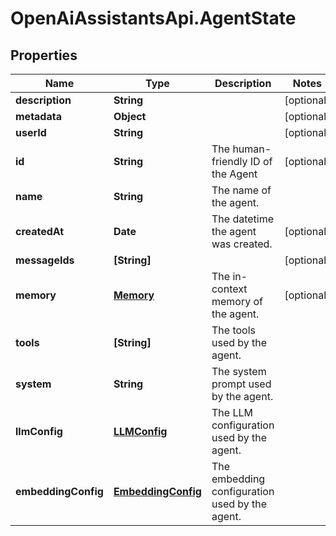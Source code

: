 # OpenAiAssistantsApi.AgentState

## Properties

Name | Type | Description | Notes
------------ | ------------- | ------------- | -------------
**description** | **String** |  | [optional] 
**metadata** | **Object** |  | [optional] 
**userId** | **String** |  | [optional] 
**id** | **String** | The human-friendly ID of the Agent | [optional] 
**name** | **String** | The name of the agent. | 
**createdAt** | **Date** | The datetime the agent was created. | [optional] 
**messageIds** | **[String]** |  | [optional] 
**memory** | [**Memory**](Memory.md) | The in-context memory of the agent. | [optional] 
**tools** | **[String]** | The tools used by the agent. | 
**system** | **String** | The system prompt used by the agent. | 
**llmConfig** | [**LLMConfig**](LLMConfig.md) | The LLM configuration used by the agent. | 
**embeddingConfig** | [**EmbeddingConfig**](EmbeddingConfig.md) | The embedding configuration used by the agent. | 


